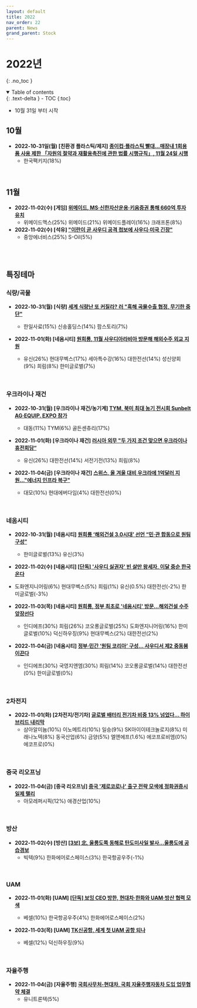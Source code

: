 ```yaml
---
layout: default
title: 2022
nav_order: 22
parent: News
grand_parent: Stock
---
```


# 2022년
{: .no_toc }

<details open markdown="block">
  <summary>
    Table of contents
  </summary>
  {: .text-delta }
- TOC
{:toc}
</details>
<!------------------------------------ STEP ------------------------------------>

* 10월 31일 부터 시작

## 10월


* **2022-10-31일(월) [친환경 플라스틱/제지] [종이컵·플라스틱 빨대...매장내 1회용품 사용 제한 「자원의 절약과 재활용촉진에 관한 법률 시행규칙」, 11월 24일 시행](https://www.korea.kr/briefing/pressReleaseView.do?newsId=156533719&pageIndex=1&repCodeType=&repCode=&startDate=2021-10-31&endDate=2022-10-31&srchWord=&period=)** 
    * 한국팩키지(18%)

<br>

## 11월

* **2022-11-02(수) [게임] [위메이드, MS·신한자산운용·키움증권 통해 660억 투자 유치](https://www.hankyung.com/finance/article/202211021101B)**
    * 위메이드맥스(25%) 위메이드(21%) 위메이드플레이(16%) 크래프톤(8%)
* **2022-11-02(수) [석유] ["이란이 곧 사우디 공격 첩보에 사우디·미국 긴장"](https://www.ytn.co.kr/_ln/0104_202211021016169391)**
    * 중앙에너비스(25%) S-Oil(5%)

<br>




<br>

## 특징테마


### 식량/곡물

* **2022-10-31(월) [식량] [세계 식량난 또 커질라? 러 "흑해 곡물수출 협정, 무기한 중단"](https://news.mt.co.kr/mtview.php?no=2022103010302576119)**
    * 한일사료(15%) 신송홀딩스(14%) 팜스토리(7%)

* **2022-11-01(화) [네옴시티] [원희룡, 11월 사우디아라비아 방문해 해외수주 외교 지원](https://www.businesspost.co.kr/BP?command=article_view&num=296792)**
    * 유신(26%) 현대무벡스(17%) 세아특수강(16%) 대한전선(14%) 성신양회(9%) 희림(8%) 한미글로벌(7%)


<br>

### 우크라이나 재건

* **2022-10-31(월) [우크라이나 재건/농기계] [TYM, 북미 최대 농기 전시회 Sunbelt AG·EQUIP. EXPO 참가](https://www.newsfarm.co.kr/news/articleView.html?idxno=79235)**
    * 대동(11%) TYM(6%) 골든센츄리(17%)

* **2022-11-01(화) [우크라이나 재건] [러시아 외무 "두 가지 조건 맞으면 우크라이나 휴전회담“](https://news.g-enews.com/article/Global-Biz/2022/10/202210311610034365e250e8e188_1?md=20221031161813_U)**
    * 유신(26%) 대한전선(14%) 서전기전(13%) 희림(8%)

* **2022-11-04(금) [우크라이나 재건] [스위스, 올 겨울 대비 우크라에 1억달러 지원…"에너지 인프라 복구"](https://n.news.naver.com/mnews/article/003/0011516507?sid=104)**
    * 대모(10%) 현대에버다임(4%) 대한전선(0%)

<br>

### 네옴시티

* **2022-10-31(월) [네옴시티] [원희룡 ‘해외건설 3.0시대’ 선언 “민·관 합동으로 원팀 구성”](https://economist.co.kr/article/view/ecn202210310125)**
    * 한미글로벌(13%) 유신(3%)

* **2022-11-02(수) [네옴시티] [[단독] '사우디 실권자' 빈 살만 왕세자, 이달 중순 한국 온다](https://www.sedaily.com/NewsView/26DGH7P8DH)**
* 도화엔지니어링(6%) 현대무벡스(5%) 희림(1%) 유신(0.5%) 대한전선(-2%) 한미글로벌(-3%)

* **2022-11-03(목) [네옴시티] [원희룡, 정부 최초로 '네옴시티' 방문…해외건설 수주 앞장선다](https://news.mt.co.kr/mtview.php?no=2022110308595125202)**
    * 인디에프(30%) 희림(26%) 코오롱글로벌(25%) 도화엔지니어링(16%) 한미글로벌(10%) 덕신하우징(9%) 현대무벡스(2%) 대한전선(2%)

* **2022-11-04(금) [네옴시티] [정부·민간 ‘원팀 코리아’ 구성… 사우디서 제2 중동붐 이끈다](https://n.news.naver.com/mnews/article/014/0004923089?sid=101)**
    * 인디에프(30%) 국영지앤엠(30%) 희림(14%) 코오롱글로벌(14%) 대한전선(0%) 한미글로벌(0%)

<br>

### 2차전지

* **2022-11-01(화) [2차전지/전기차] [글로벌 배터리 전기차 비중 13% 넘었다… 하이브리드 내리막](https://www.digitaltoday.co.kr/news/articleView.html?idxno=463946)**
    * 삼아알미늄(10%) 이노메트리(10%) 일승(9%) SK아이이테크놀로지(8%) 미래나노텍(8%) 동국산업(6%) 금양(5%) 엘앤에프(1.6%) 에코프로비엠(0%) 에코프로(0%)


<br>

### 중국 리오프닝

* **2022-11-04(금) [중국 리오프닝] [중국 '제로코로나' 출구 전략 모색에 정화권증시 일제 랠리](http://www.foodneconomy.com/news/articleView.html?idxno=341152)**
    * 아모레퍼시픽(12%) 애경산업(10%)

<br>

### 방산

* **2022-11-02(수) [방산] [[3보] 北, 울릉도쪽 동해로 탄도미사일 발사…울릉도에 공습경보](https://www.yna.co.kr/view/AKR20221102031151504)**
    * 빅텍(9%) 한화에어로스페이스(3%) 한국항공우주(-1%)


<br>

### UAM

* **2022-11-01(화) [UAM] [[단독] 보잉 CEO 방한, 현대차·한화와 UAM·방산 협력 모색](https://biz.chosun.com/industry/company/2022/11/01/RJABVSDILNFKHGJLG4UJXHAJYY/)**
    * 베셀(10%) 한국항공우주(4%) 한화에어로스페이스(2%) 

* **2022-11-03(목) [UAM] [TK신공항, 세계 첫 UAM 공항 되나](https://www.hankyung.com/society/article/2022110221071)**
    * 베셀(12%) 덕신하우징(9%)


<br>

### 자율주행

* **2022-11-04(금) [자율주행] [국회사무처-현대차, 국회 자율주행자동차 도입 업무협약 체결](https://www.koit.co.kr/news/articleView.html?idxno=105278)**
    * 유니트론텍(5%)
